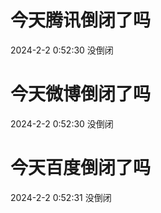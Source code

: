 # 今天腾讯倒闭了吗

2024-2-2 0:52:30 没倒闭

# 今天微博倒闭了吗

2024-2-2 0:52:30 没倒闭

# 今天百度倒闭了吗

2024-2-2 0:52:31 没倒闭

